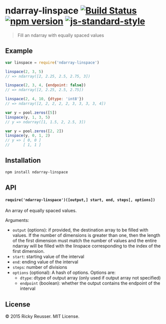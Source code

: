 # ndarray-linspace [![Build Status](https://travis-ci.org/scijs/ndarray-linspace.svg)](https://travis-ci.org/scijs/ndarray-linspace) [![npm version](https://badge.fury.io/js/ndarray-linspace.svg)](https://badge.fury.io/js/ndarray-linspace) [![js-standard-style](https://img.shields.io/badge/code%20style-standard-brightgreen.svg)](http://standardjs.com/)

> Fill an ndarray with equally spaced values

## Example

```javascript
var linspace = require('ndarray-linspace')

linspace(2, 3, 5)
// => ndarray([2, 2.25, 2.5, 2.75, 3])

linspace(2, 3, 4, {endpoint: false})
// => ndarray([2, 2.25, 2.5, 2.75])

linspace(2, 4, 10, {dtype: 'int8'})
// => ndarray([2, 2, 2, 2, 2, 3, 3, 3, 3, 4])

var y = pool.zeros([5])
linspace(y, 1, 3, 5)
// y => ndarray([1, 1.5, 2, 2.5, 3])

var y = pool.zeros([2, 2])
linspace(y, 0, 1, 2)
// y => [ 0, 0 ]
//      [ 1, 1 ]

```

## Installation

```bash
npm install ndarray-linspace
```

## API

#### `require('ndarray-linspace')([output,] start, end, steps[, options])`
An array of equally spaced values.

Arguments:
- `output` (options): if provided, the destination array to be filled with values. If the number of dimensions is greater than one, then the length of the first dimension must match the number of values and the entire ndarray will be filled with the linspace corresponding to the index of the first dimension.
- `start`: starting value of the interval
- `end`: ending value of the interval
- `steps`: number of divisions
- `options` (optional): A hash of options. Options are:
  - `dtype`: dtype of output array (only used if output array not specified)
  - `endpoint` (boolean): whether the output contains the endpoint of the interval

## License
&copy; 2015 Ricky Reusser. MIT License.
